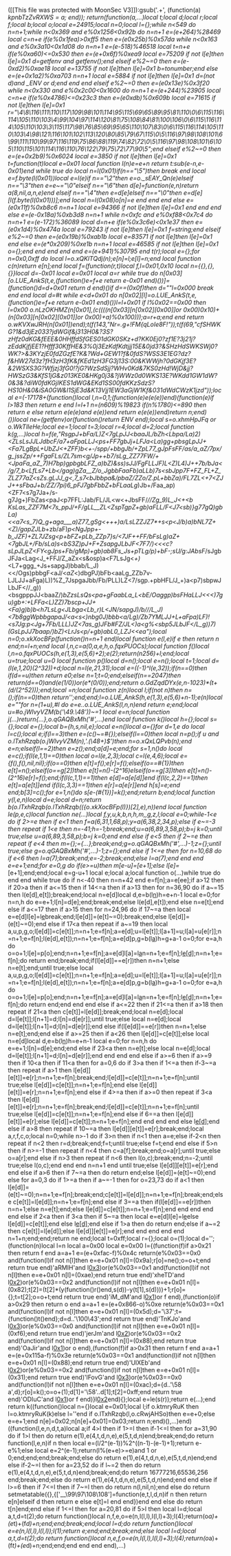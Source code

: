 ([[This file was protected with MoonSec V3]]):gsub('.+', (function(a) _kpnbTzZvRXWS = a; end)); return(function(a,...)local t;local d;local r;local f;local b;local o;local e=24915;local n=0;local l={};while n<549 do n=n+1;while n<0x369 and e%0x1256<0x92b do n=n+1 e=(e+264)%28469 local c=n+e if(e%0x1fea)>0xff5 then e=(e*0x25b)%0x57da while n<0x163 and e%0x3a10<0x1d08 do n=n+1 e=(e-518)%46518 local t=n+e if(e%0xa60)<=0x530 then e=(e+0x6f)%0xea9 local e=75209 if not l[e]then l[e]=0x1 d=getfenv and getfenv();end elseif e%2~=0 then e=(e-0xd2)%0xae18 local e=13755 if not l[e]then l[e]=0x1 b=tonumber;end else e=(e+0x1a2)%0xa703 n=n+1 local e=5884 if not l[e]then l[e]=0x1 d=(not d)and _ENV or d;end end end elseif e%2~=0 then e=(e*0x13e)%0x3f20 while n<0x330 and e%0x2c00<0x1600 do n=n+1 e=(e+244)%23905 local c=n+e if(e%0x4786)<=0x23c3 then e=(e*0xdb)%0x609b local e=71615 if not l[e]then l[e]=0x1 r="\4\8\116\111\110\117\109\98\101\114\95\115\69\65\89\95\81\110\0\6\115\116\114\105\110\103\4\99\104\97\114\120\81\75\108\84\81\100\106\0\6\115\116\114\105\110\103\3\115\117\98\76\85\69\95\65\110\107\83\0\6\115\116\114\105\110\103\4\98\121\116\101\102\113\120\80\85\79\67\115\0\5\116\97\98\108\101\6\99\111\110\99\97\116\119\75\86\88\119\74\82\72\0\5\116\97\98\108\101\6\105\110\115\101\114\116\110\76\122\79\75\72\77\90\5";end elseif e%2~=0 then e=(e+0x2b9)%0x6024 local e=3850 if not l[e]then l[e]=0x1 t=function(t)local e=0x01 local function l(n)e=e+n return t:sub(e-n,e-0x01)end while true do local n=l(0x01)if(n=="\5")then break end local e=f.byte(l(0x01))local e=l(e)if n=="\2"then e=o._sEAY_Qn(e)elseif n=="\3"then e=e~="\0"elseif n=="\6"then d[e]=function(e,n)return a(8,nil,a,n,e)end elseif n=="\4"then e=d[e]elseif n=="\0"then e=d[e][l(f.byte(l(0x01)))];end local n=l(0x08)o[n]=e end end end else e=(e*0x11f)%0xb8c6 n=n+1 local e=94366 if not l[e]then l[e]=0x1 end end end else e=(e-0x18a)%0xb3d8 n=n+1 while n<0xfc and e%0xf88<0x7c4 do n=n+1 e=(e-172)%36089 local d=n+e if(e%0x3c6e)<0x1e37 then e=(e*0x1d4)%0x474a local e=79243 if not l[e]then l[e]=0x1 f=string;end elseif e%2~=0 then e=(e*0x19b)%0xab1b local e=83571 if not l[e]then l[e]=0x1 end else e=(e*0x209)%0xe1b n=n+1 local e=46585 if not l[e]then l[e]=0x1 o={};end end end end end e=(e+941)%30795 end t(r);local e={};for n=0x0,0xff do local l=o.xQKlTQdj(n);e[n]=l;e[l]=n;end local function c(n)return e[n];end local f=(function(r,t)local f,l=0x01,0x10 local n={{},{},{}}local d=-0x01 local e=0x01 local a=r while true do n[0x03][o.LUE_AnkS(t,e,(function()e=f+e return e-0x01 end)())]=(function()d=d+0x01 return d end)()if d==(0x0f)then d=""l=0x000 break end end local d=#t while e<d+0x01 do n[0x02][l]=o.LUE_AnkS(t,e,(function()e=f+e return e-0x01 end)())l=l+0x01 if l%0x02==0x00 then l=0x00 o.nLzOKHMZ(n[0x01],(c((((n[0x03][n[0x02][0x00]]or 0x00)*0x10)+(n[0x03][n[0x02][0x01]]or 0x00)+a)%0x100)));a=r+a;end end return o.wKVXwJRH(n[0x01])end);t(f(143,"Nr=.g+!FM{qLoIe8F!"));t(f(69,"cfSHWKG?1&d3jEz033?jdWGif&j313H0&?3S?zHfz0dKG&fEEE&0HHffdSfGES01dGK0SKz+d?KK0Ej0?zf1E?3j21j?zEddKjfjEE1?Hfff30KffHE&3%0j3EzKdfKdtjjj15E&0jd3?&SHzHdSWKSWj0?WK?>&3KYzjE0fdZGzfE?K&?Wd+GEW1?f&0fdS?WSS3E1EG?dz?f&HW27d3z?fH3zH3fK&fKEd1zH3FG3j13S:00&KWWjh?0dGKjf3E?&2WSXS3G?Wfjzj3fG0!?jG?WzSdSjj?WHv0Kd&7KS0zHd!WjD&jj?HWSzG3&KfS1jG&z013KE0&HKg0j3&?jWWz0d0WKS13E?WKdd1GW1dW?0&3&?diW0fdKGjIKES1dWG&EKd1SS00fdKKzSdzS?HS10H&0&iSA0GW&I1SjE3d&K13Vjj1EW3aGjW1Kf&031dWdCWzK1jzd"));local e=(-17178+(function()local l,n=0,1;(function(e)e(e(e))end)(function(e)if l>183 then return e end l=l+1 n=(n*609)%19823 if(n%1780)<=890 then return e else return e(e(e)and e(e))end return e(e(e))end)return n;end)())local ne=(getfenv)or(function()return _ENV end);local s=o.xhmHpJFq or o.WkTlIeHe;local ee=1;local t=3;local r=4;local d=2;local function k(g,...)local h=f(e,"RsgpJ+bFa/L_)Z<7gLpJJ<baaJL/_bZh<Lbpa/La)2)<ZLsLsJJLJdbcF/a7+aFpaLLJ_<ps+FF7gbJj+LFJa<La)gg+pbsgLpJJ+<Fa7LgBpL+UbZJ<+ZFF)b<+-/spp/+bbgJb/+__ZpL77_gJpFsFF/as/a_aZ/7px/g_jssZp/++FgaFLs_/ZL7sm<g/Jp++b7/sLg_ZZ77FW/+<JpaFa_aZ_7)H7bp)gpbgbLFZ_a)bZ)&ss)sJJ/FgFLLJF)L_<Z)L4)J++7b/bJa</g/7_b<LfLs7+Lb</gag)gZa__Z/o_JgbbFaaFb)aLLb)7s<sbJpp7F+FZ_FL+Z_ZLZ77aZ<sZs.gLJJ_g<,7_s7<bJbbpa&/pbaZ/ZZo/Z.pL+bbZa)/FL7ZL<+7<ZJJ++sFbaJ+b/ZZ/7pi)6_pFJ7gbFbbZ+bFLaaLg_)Jb+/Faa_ap)<ZF7<s7g7Ja+/s-g7Jg+)FbZas<paJ<p7FFL:Jab/FL/JL<w<+JbsFF/_//Zg_9)L_J<+<b KsLas_ZZF7M<7s_ppJ/+F/gLL__ZL<ZspTgpZ+gb)aFLL/F<J7<sb)}g77gQ)gbLa)<<a7<s_7)Q_g+aga___a)Z77_gSg<+++)a/LsLZZJZ7*+s<p<J/b)a)bNL7Z+<Z)/gapZJLb_+zb/aF)__p<NgJpp+-b_JZF)_+ZL7JZsg<p_+bFZ+pLb_ZZp7}s/<7JF++FF/bFsLg)aZ+<7gbJL+/Fb/sLa)s<bS3Z)pJ+F+ZsapgJLbJF<7F7/)<<<c?sLpJLpZ_<FY<gJps+Fb/gMp)+gb)ab8Fs_Js+pTLg/p)+bF-;sU/g:JAbsF_/sJgbJFJa<Lag<J_+FFJ/Z_aZx<s&osp)a<F7LsJg<_+)_<L7+ggg_+Js+sapgJ)bbab/L_J)<</Ogs)pbbgF<aJ/<_aZ_<)dbgPJ)bFb<aaLg_ZZb7v-LJLJJ+aFga)L))%Z_7JspgaJbb/Fb/PLL)LZ<7/sgp.+pbHFL/J_+)a<p7)sbpwJLbJF<//_g))<bsgpppJJ<baaZ/)_bZzsLsQs<pa+gFaabLa_L<bE/Oaggp)bsFHaLLJ<<<)7gu)gb+:+LFFa<_L)ZZ)7bscp+JJ+<Fa)g)b)b<h7LsLg<JLbga<Lb_r)L<JN/sapgJ)/b///L_J)<7b8ggWpbbgapaJ/<_a<s<)nbg0J)bbb<a/Lg)/Zb7YMLJJ+L+aFpa)LF)!<s7Jg:p<Jg+7Fb/LLL)JZ<7as_g)JFb#FZ/JL<)a<g%<sbp5JLbJF</L_g))7)(GsLpJJ7baap/)_bZ)<LrJs<p/+gb)abL0_LZJ<<ea");local n=0;o.xkXocBFp(function()n=n+1 end)local function e(l,e)if e then return n end;n=l+n;end local l,n,c=a(0,a,e,h,o.fqxPUOCs);local function f()local l,n=o.fqxPUOCs(h,e(1,3),e(5,6)+2);e(2);return(n*256)+l;end;local u=true;local u=0 local function p()local d=n();local e=n();local t=1;local d=(l(e,1,20)*(2^32))+d;local n=l(e,21,31);local e=((-1)^l(e,32));if(n==0)then if(d==u)then return e*0;else n=1;t=0;end;elseif(n==2047)then return(d==0)and(e*(1/0))or(e*(0/0));end;return o.GdZqdDYx(e,n-1023)*(t+(d/(2^52)));end;local _=n;local function z(n)local l;if(not n)then n=_();if(n==0)then return'';end;end;l=o.LUE_AnkS(h,e(1,3),e(5,6)+n-1);e(n)local e=""for n=(1+u),#l do e=e..o.LUE_AnkS(l,n,n)end return e;end;local u=#o.jWlvyVZM(b('\49.\48'))~=1 local e=n;local function j(...)return{...},o.qGAQBxMh('#',...)end local function k()local h={};local s={};local e={};local b={h,s,nil,e};local e=n()local a={}for d=1,e do local l=c();local e;if(l==3)then e=(c()~=#{});elseif(l==0)then local n=p();if u and o.lTxhRzqb(o.jWlvyVZM(n),'.(\48+)$')then n=o.xQxLQPvb(n);end e=n;elseif(l==2)then e=z();end;a[d]=e;end;for s=1,n()do local e=c();if(l(e,1,1)==0)then local o=l(e,2,3);local c=l(e,4,6);local e={f(),f(),nil,nil};if(o==0)then e[t]=f();e[r]=f();elseif(o==#{1})then e[t]=n();elseif(o==g[2])then e[t]=n()-(2^16)elseif(o==g[3])then e[t]=n()-(2^16)e[r]=f();end;if(l(c,1,1)==1)then e[d]=a[e[d]]end if(l(c,2,2)==1)then e[t]=a[e[t]]end if(l(c,3,3)==1)then e[r]=a[e[r]]end h[s]=e;end end;b[3]=c();for e=1,n()do s[e-(#{1})]=k();end;return b;end;local function y(l,e,n)local d=e;local d=n;return b(o.lTxhRzqb(o.lTxhRzqb(({o.xkXocBFp(l)})[2],e),n))end local function le(p,e,c)local function ne(...)local f,y,u,k,b,n,h,m,_,g,z,l;local e=0;while-1<e do if 2>=e then if e<1 then f=a(6,31,1,68,p);y=a(6,38,2,34,p);else if e~=-3 then repeat if 1<e then n=-41;h=-1;break;end;u=a(6,89,3,58,p);b=j k=0;until true;else u=a(6,89,3,58,p);b=j k=0;end end else if e<5 then if 2~=e then repeat if e<4 then m={};_={...};break;end;g=o.qGAQBxMh('#',...)-1;z={};until true;else g=o.qGAQBxMh('#',...)-1;z={};end else if 1<=e then for n=10,68 do if e<6 then l=a(7);break;end;e=-2;break;end;else l=a(7);end end end e=e+1;end;for e=0,g do if(e>=u)then m[e-u]=_[e+1];else l[e]=_[e+1];end;end;local e=g-u+1 local e;local a;local function o(...)while true do end end while true do if n<-40 then n=n+42 end e=f[n];a=e[ee];if a>12 then if 20>a then if a<=15 then if 14<=a then if a>13 then for n=36,90 do if a~=15 then l(e[d],e[t]);break;end;local n=e[d]local d,e=b(l[n](s(l,n+1,e[t])))h=e+n-1 local e=0;for n=n,h do e=e+1;l[n]=d[e];end;break;end;else l(e[d],e[t]);end else n=e[t];end else if a<=17 then if a>15 then for n=24,96 do if 17~=a then local e=e[d]l[e]=l[e](s(l,e+1,h))break;end;l[e[d]]=(e[t]~=0);break;end;else l[e[d]]=(e[t]~=0);end else if 17<a then repeat if a~=19 then local a,u,p,g,o;l[e[d]]=c[e[t]];n=n+1;e=f[n];a=e[d];u=l[e[t]];l[a+1]=u;l[a]=u[e[r]];n=n+1;e=f[n];l(e[d],e[t]);n=n+1;e=f[n];a=e[d]p,g=b(l[a](s(l,a+1,e[t])))h=g+a-1 o=0;for e=a,h do o=o+1;l[e]=p[o];end;n=n+1;e=f[n];a=e[d]l[a]=l[a](s(l,a+1,h))n=n+1;e=f[n];l[e[d]]();n=n+1;e=f[n];do return end;break;end;if(l[e[d]]==e[r])then n=n+1;else n=e[t];end;until true;else local a,u,p,g,o;l[e[d]]=c[e[t]];n=n+1;e=f[n];a=e[d];u=l[e[t]];l[a+1]=u;l[a]=u[e[r]];n=n+1;e=f[n];l(e[d],e[t]);n=n+1;e=f[n];a=e[d]p,g=b(l[a](s(l,a+1,e[t])))h=g+a-1 o=0;for e=a,h do o=o+1;l[e]=p[o];end;n=n+1;e=f[n];a=e[d]l[a]=l[a](s(l,a+1,h))n=n+1;e=f[n];l[e[d]]();n=n+1;e=f[n];do return end;end end end else if a<=22 then if 21<=a then if a>18 then repeat if 21<a then c[e[t]]=l[e[d]];break;end;local n=e[d];local d=l[e[t]];l[n+1]=d;l[n]=d[e[r]];until true;else local n=e[d];local d=l[e[t]];l[n+1]=d;l[n]=d[e[r]];end else if(l[e[d]]==e[r])then n=n+1;else n=e[t];end;end else if a>=25 then if a<26 then l[e[d]]=c[e[t]];else local n=e[d]local d,e=b(l[n](s(l,n+1,e[t])))h=e+n-1 local e=0;for n=n,h do e=e+1;l[n]=d[e];end;end else if 23<a then n=e[t];else local n=e[d];local d=l[e[t]];l[n+1]=d;l[n]=d[e[r]];end end end end else if a>=6 then if a>=9 then if 10<a then if 11<a then for a=0,6 do if 3>a then if 1<=a then if-3~=a then repeat if a>1 then l[e[d]][e[t]]=e[r];n=n+1;e=f[n];break;end;l[e[d]]=c[e[t]];n=n+1;e=f[n];until true;else l[e[d]]=c[e[t]];n=n+1;e=f[n];end else l[e[d]][e[t]]=e[r];n=n+1;e=f[n];end else if 4>=a then if a>=0 then repeat if 3<a then l[e[d]][e[t]]=e[r];n=n+1;e=f[n];break;end;l[e[d]]=c[e[t]];n=n+1;e=f[n];until true;else l[e[d]]=c[e[t]];n=n+1;e=f[n];end else if 6==a then l[e[d]][e[t]]=e[r];else l[e[d]]=c[e[t]];n=n+1;e=f[n];end end end end else l[e[d]]();end else if a>8 then repeat if 10~=a then l[e[d]][e[t]]=e[r];break;end;local a,r,f,c,o;local n=0;while n>-1 do if 3>n then if n<1 then a=e;else if-2<n then repeat if n<2 then r=d;break;end;f=t;until true;else f=t;end end else if 5>n then if n>=-1 then repeat if n<4 then c=a[f];break;end;o=a[r];until true;else o=a[r];end else if n>3 then repeat if n<6 then l(o,c);break;end;n=-2;until true;else l(o,c);end end end n=n+1 end until true;else l[e[d]][e[t]]=e[r];end end else if a>6 then if 7~=a then do return end;else l[e[d]]=(e[t]~=0);end else for a=0,3 do if 1>=a then if a~=-1 then for o=23,73 do if a<1 then l[e[d]]=(e[t]~=0);n=n+1;e=f[n];break;end;c[e[t]]=l[e[d]];n=n+1;e=f[n];break;end;else c[e[t]]=l[e[d]];n=n+1;e=f[n];end else if 3==a then if(l[e[d]]==e[r])then n=n+1;else n=e[t];end;else l[e[d]]=c[e[t]];n=n+1;e=f[n];end end end end end else if 2<a then if 3<a then if 5~=a then local e=e[d]l[e]=l[e](s(l,e+1,h))else l[e[d]]=c[e[t]];end else l[e[d]]();end else if 1>a then do return end;else if a~=2 then c[e[t]]=l[e[d]];else l[e[d]][e[t]]=e[r];end end end end end n=1+n;end;end;return ne end;local t=0xff;local r={};local o=(1);local d='';(function(n)local l=n local a=0x00 local e=0x00 l={(function(f)if a>0x21 then return f end a=a+1 e=(e+0xfac-f)%0x4c return(e%0x03==0x0 and(function(l)if not n[l]then e=e+0x01 n[l]=(0x9a);r[o]=ne();o=o+t;end return true end)'aRMIH'and l[0x3](0x296+f))or(e%0x03==0x1 and(function(l)if not n[l]then e=e+0x01 n[l]=(0xae);end return true end)'xheTD'and l[0x2](f+0x380))or(e%0x03==0x2 and(function(l)if not n[l]then e=e+0x01 n[l]=(0x82);t[2]=(t[2]*(y(function()r()end,s(d))-y(t[1],s(d))))+1;r[o]={};t=t[2];o=o+t;end return true end)'iM_dM'and l[0x1](f+0x370))or f end),(function(o)if a>0x29 then return o end a=a+1 e=(e+0x866-o)%0xe return(e%0x03==0x1 and(function(l)if not n[l]then e=e+0x01 n[l]=(0x5d);d='\37';t={function()t()end};d=d..'\100\43';end return true end)'TnKJo'and l[0x3](0x91+o))or(e%0x03==0x0 and(function(l)if not n[l]then e=e+0x01 n[l]=(0xf6);end return true end)'jerJm'and l[0x2](o+0x192))or(e%0x03==0x2 and(function(l)if not n[l]then e=e+0x01 n[l]=(0x88);end return true end)'OaJir'and l[0x1](o+0x268))or o end),(function(f)if a>0x31 then return f end a=a+1 e=(e+0x115a-f)%0x3e return(e%0x03==0x1 and(function(l)if not n[l]then e=e+0x01 n[l]=(0x88);end return true end)'UlXEb'and l[0x2](0xc6+f))or(e%0x03==0x2 and(function(l)if not n[l]then e=e+0x01 n[l]=(0x31);end return true end)'lFovG'and l[0x3](f+0x23b))or(e%0x03==0x0 and(function(l)if not n[l]then e=e+0x01 n[l]=(0xac);d={d..'\58 a',d};r[o]=k();o=o+(1);d[1]='\58'..d[1];t[2]=0xff;end return true end)'ODIuC'and l[0x1](f+0x26c))or f end)}l[0x2](0x1814)end){};local e=le(s(r));return e(...);end return k((function()local n={}local e=0x01;local l;if o.ktmryRuK then l=o.ktmryRuK(k)else l=''end if o.lTxhRzqb(l,o.cRwjAHSo)then e=e+0;else e=e+1;end n[e]=0x02;n[n[e]+0x01]=0x03;return n;end)(),...)end)((function(l,e,n,d,t,a)local a;if 4>l then if 1>=l then if-1<=l then for a=31,90 do if 1>l then do return e(1),e(4,t,d,n,e),e(5,t,d,n)end;break;end;do return function(l,e,n)if n then local e=(l/2^(e-1))%2^((n-1)-(e-1)+1);return e-e%1;else local e=2^(e-1);return(l%(e+e)>=e)and 1 or 0;end;end;end;break;end;else do return e(1),e(4,t,d,n,e),e(5,t,d,n)end;end else if-2~=l then for a=23,52 do if l~=2 then do return e(1),e(4,t,d,n,e),e(5,t,d,n)end;break;end;do return 16777216,65536,256 end;break;end;else do return e(1),e(4,t,d,n,e),e(5,t,d,n)end;end end else if l>=6 then if 7<=l then if 7~=l then do return n(l,nil,n);end else do return setmetatable({},{['__\99\97\108\108']=function(e,t,l,d,n)if n then return e[n]elseif d then return e else e[t]=l end end})end end else do return t[n]end;end else if 1<=l then for a=20,81 do if 5>l then local l=d;local a,t,d=t(2);do return function()local n,f,e,o=e(n,l(l,l),l(l,l)+3);l(4);return(o*a)+(e*t)+(f*d)+n;end;end;break;end;local l=d;do return function()local e=e(n,l(l,l),l(l,l));l(1);return e;end;end;break;end;else local l=d;local a,t,d=t(2);do return function()local n,e,f,o=e(n,l(l,l),l(l,l)+3);l(4);return(o*a)+(f*t)+(e*d)+n;end;end;end end end end),...)
